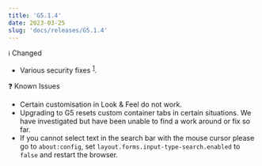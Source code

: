 ```yaml
---
title: 'G5.1.4'
date: 2023-03-25
slug: 'docs/releases/G5.1.4'
---
```


ℹ️ Changed

- Various security fixes <sup>[1](https://www.mozilla.org/en-US/security/advisories/mfsa2023-10/)</sup>.

❓ Known Issues

- Certain customisation in Look & Feel do not work.
- Upgrading to G5 resets custom container tabs in certain situations. We have investigated but have been unable to find a work around or fix so far.
- If you cannot select text in the search bar with the mouse cursor please go to `about:config`, set `layout.forms.input-type-search.enabled` to `false` and restart the browser.
